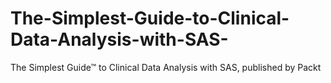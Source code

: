 # The-Simplest-Guide-to-Clinical-Data-Analysis-with-SAS-
The Simplest Guide™ to Clinical Data Analysis with SAS, published by Packt
